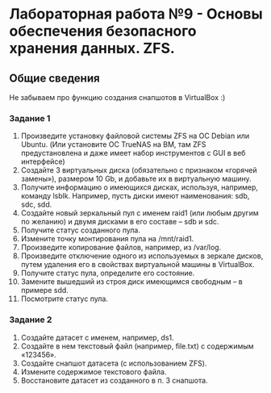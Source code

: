 # Лабораторная работа №9 - Основы обеспечения безопасного хранения данных. ZFS.

## Общие сведения
Не забываем про функцию создания снапшотов в VirtualBox :)

### Задание 1
1) Произведите установку файловой системы ZFS на ОС Debian или Ubuntu. (Или установите ОС TrueNAS на ВМ, там ZFS предустановлена и даже имеет набор инструментов с GUI в веб интерфейсе)
2) Создайте 3 виртуальных диска (обязательно с признаком «горячей замены»), размером 10 Gb, и добавьте их в виртуальную машину.
3) Получите информацию о имеющихся дисках, используя, например,  команду lsblk. Например, пусть диски имеют наименования: sdb, sdc, sdd.
4) Создайте новый зеркальный пул с именем raid1 (или любым другим по желанию) и двумя дисками в его составе – sdb и sdc.
5) Получите статус созданного пула.
6) Измените точку монтирования пула на /mnt/raid1.
7) Произведите копирование файлов, например, из /var/log.
8) Произведите отключение одного из используемых в зеркале дисков, путем удаления его в свойствах виртуальной машины в VirtualBox.
9) Получите статус пула, определите его состояние.
10) Замените вышедший из строя диск имеющимся свободным – в примере sdd.
11) Посмотрите статус пула.

### Задание 2
1) Создайте датасет с именем, например, ds1.
2) Создайте в нем текстовый файл (например, file.txt) с содержимым «123456».
3) Создайте снапшот датасета (с использованием ZFS).
4) Измените содержимое текстового файла.
5) Восстановите датасет из созданного в п. 3 снапшота.